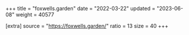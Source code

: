 +++
title = "foxwells.garden"
date = "2022-03-22"
updated = "2023-06-08"
weight = 40577

[extra]
source = "https://foxwells.garden/"
ratio = 13
size = 40
+++
